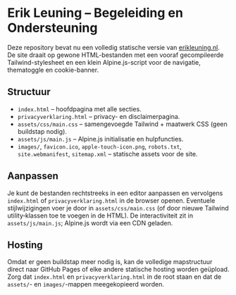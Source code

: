 # Erik Leuning – Begeleiding en Ondersteuning

Deze repository bevat nu een volledig statische versie van [erikleuning.nl](https://www.erikleuning.nl). De site draait op gewone HTML-bestanden met een vooraf gecompileerde Tailwind-stylesheet en een klein Alpine.js-script voor de navigatie, thematoggle en cookie-banner.

## Structuur

- `index.html` – hoofdpagina met alle secties.
- `privacyverklaring.html` – privacy- en disclaimerpagina.
- `assets/css/main.css` – samengevoegde Tailwind + maatwerk CSS (geen buildstap nodig).
- `assets/js/main.js` – Alpine.js initialisatie en hulpfuncties.
- `images/`, `favicon.ico`, `apple-touch-icon.png`, `robots.txt`, `site.webmanifest`, `sitemap.xml` – statische assets voor de site.

## Aanpassen

Je kunt de bestanden rechtstreeks in een editor aanpassen en vervolgens `index.html` of `privacyverklaring.html` in de browser openen. Eventuele stijlwijzigingen voer je door in `assets/css/main.css` (of door nieuwe Tailwind utility‑klassen toe te voegen in de HTML). De interactiviteit zit in `assets/js/main.js`; Alpine.js wordt via een CDN geladen.

## Hosting

Omdat er geen buildstap meer nodig is, kan de volledige mapstructuur direct naar GitHub Pages of elke andere statische hosting worden geüpload. Zorg dat `index.html` en `privacyverklaring.html` in de root staan en dat de `assets/`- en `images/`-mappen meegekopieerd worden.

